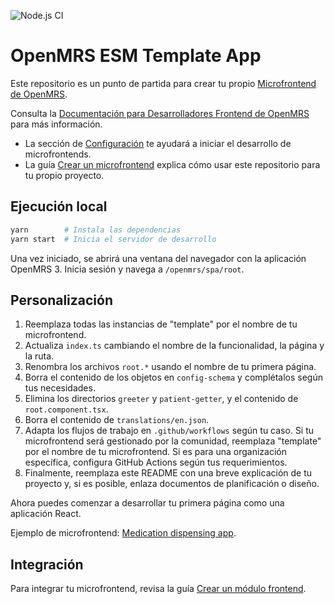 ![Node.js CI](https://github.com/openmrs/openmrs-esm-template-app/workflows/Node.js%20CI/badge.svg)

# OpenMRS ESM Template App

Este repositorio es un punto de partida para crear tu propio [Microfrontend de OpenMRS](https://wiki.openmrs.org/display/projects/OpenMRS+3.0%3A+A+Frontend+Framework+that+enables+collaboration+and+better+User+Experience).

Consulta la [Documentación para Desarrolladores Frontend de OpenMRS](https://o3-docs.openmrs.org/#/) para más información.

- La sección de [Configuración](https://o3-docs.openmrs.org/docs/frontend-modules/setup) te ayudará a iniciar el desarrollo de microfrontends.
- La guía [Crear un microfrontend](https://o3-docs.openmrs.org/docs/recipes/create-a-frontend-module) explica cómo usar este repositorio para tu propio proyecto.

## Ejecución local

```sh
yarn        # Instala las dependencias
yarn start  # Inicia el servidor de desarrollo
```

Una vez iniciado, se abrirá una ventana del navegador con la aplicación OpenMRS 3. Inicia sesión y navega a `/openmrs/spa/root`.

## Personalización

1. Reemplaza todas las instancias de "template" por el nombre de tu microfrontend.
2. Actualiza `index.ts` cambiando el nombre de la funcionalidad, la página y la ruta.
3. Renombra los archivos `root.*` usando el nombre de tu primera página.
4. Borra el contenido de los objetos en `config-schema` y complétalos según tus necesidades.
5. Elimina los directorios `greeter` y `patient-getter`, y el contenido de `root.component.tsx`.
6. Borra el contenido de `translations/en.json`.
7. Adapta los flujos de trabajo en `.github/workflows` según tu caso. Si tu microfrontend será gestionado por la comunidad, reemplaza "template" por el nombre de tu microfrontend. Si es para una organización específica, configura GitHub Actions según tus requerimientos.
8. Finalmente, reemplaza este README con una breve explicación de tu proyecto y, si es posible, enlaza documentos de planificación o diseño.

Ahora puedes comenzar a desarrollar tu primera página como una aplicación React.

Ejemplo de microfrontend: [Medication dispensing app](https://github.com/openmrs/openmrs-esm-dispensing-app).

## Integración

Para integrar tu microfrontend, revisa la guía [Crear un módulo frontend](https://o3-docs.openmrs.org/docs/recipes/create-a-frontend-module).
